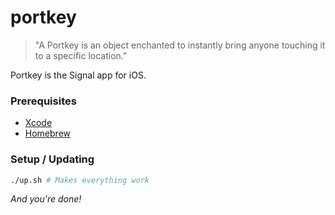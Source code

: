 # portkey

> "A Portkey is an object enchanted to instantly bring anyone touching it to a specific location."

Portkey is the Signal app for iOS.

### Prerequisites

- [Xcode](https://developer.apple.com/xcode/download/)
- [Homebrew](http://brew.sh/)

### Setup / Updating

```sh
./up.sh # Makes everything work
```

*And you're done!*
